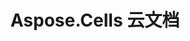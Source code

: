 ﻿---
title: Aspose.Cells 云文档
type: docs
url: /zh/
description: Aspose.Cells 云支持Excel创建、转换、合并、拆分、保护、内部对象操作等
weight: 10
---
